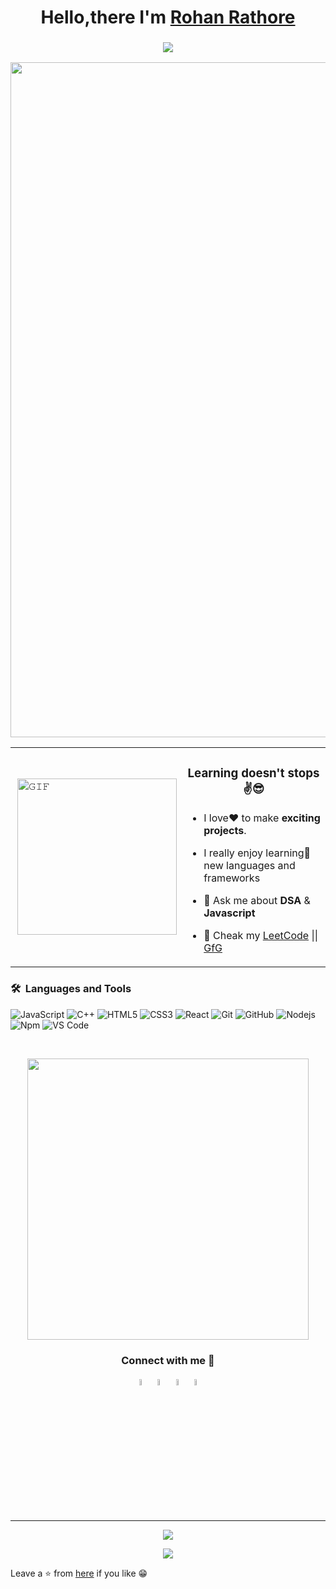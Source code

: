 <h1 align="center">Hello,there I'm  <a href="https://www.linkedin.com/in/rohan-rathore-8b900b128">Rohan Rathore</a></h1>
<h3 align="center"> <img src="https://readme-typing-svg.herokuapp.com?color=0357F7&lines=Your+Fellow+Neighbourhood+Dev+%3A)" /> </h3>

<div align="center">
<img width="1080px" src="https://github-widgetbox.vercel.app/api/profile?username=Rohan-Rathore&data=followers,repositories,stars,commits&theme=radical&title_color=000000">
</div>

<div align="center">
<table>
  <tr>
    <td><img align="right" height="250px" width="255px" alt="𝙶𝙸𝙵" src="https://camo.githubusercontent.com/3b7c592ede97b6138ffd4b1cc1541c2f3b11fd39/687474703a2f2f33312e6d656469612e74756d626c722e636f6d2f31376665613932306666333665663466356238373764353231366137616164392f74756d626c725f6d6f39786a65387a5a34317163626975666f315f313238302e676966"/></td>
    <td><h3 align="center">Learning doesn't stops✌️😎</h3>

- I love❤ to make **exciting projects**. <br/>

- I really enjoy learning🚀 new languages and frameworks <br/>

- 💬 Ask me about **DSA** & **Javascript** 

- 👀 Cheak my   <a href="https://leetcode.com">LeetCode</a>  ||    <a href="https://www.geeksforgeeks.org">GfG</a>

	</td>
  </tr>
</table>
</div>
	
### 🛠 &nbsp;Languages and Tools

![JavaScript](https://img.shields.io/badge/-JavaScript-%23F7DF1C?style=for-the-badge&logo=javascript&logoColor=000000&labelColor=%23F7DF1C&color=%23FFCE5A)
![C++](https://img.shields.io/badge/C%2B%2B-00599C?style=for-the-badge&logo=c%2B%2B&logoColor=white)
![HTML5](https://img.shields.io/badge/-HTML5-%23E44D27?style=for-the-badge&logo=html5&logoColor=ffffff)
![CSS3](https://img.shields.io/badge/-CSS3-%231572B6?style=for-the-badge&logo=css3)
![React](https://img.shields.io/badge/-React-61DAFB?style=for-the-badge&logo=react&logoColor=ffffff)
![Git](https://img.shields.io/badge/-Git-%23F05032?style=for-the-badge&logo=git&logoColor=%23ffffff)
![GitHub](https://img.shields.io/badge/-GitHub-181717?style=for-the-badge&logo=github)
![Nodejs](https://img.shields.io/badge/-Nodejs-339933?style=for-the-badge&logo=Node.js&logoColor=ffffff)
![Npm](https://img.shields.io/badge/-npm-CB3837?style=for-the-badge&logo=npm)
![VS Code](http://img.shields.io/badge/-VS%20Code-007ACC?style=for-the-badge&logo=visual-studio-code&logoColor=ffffff)

<br/>

 <p align='center'><img src="https://github-readme-streak-stats.herokuapp.com/?user=Rohan-Rathore&count_private=true&show_icons=true&theme=dark" width="450">


<h3 align="center">Connect with me 🤝</h3>
<body>
    <div class="img1">
<p align='center'>
<a href="https://www.linkedin.com/in/rohan-rathore-8b900b128/" target="_blank"><img src="https://icons.iconarchive.com/icons/alecive/flatwoken/64/Apps-Linkedin-icon.png" width="5%" alt="Linkedin"></a>
<a href="https://mail.google.com/mail/u/0/?to=rohanrathore576@gmail.com&fs=1&tf=cm" target="_blank"><img src="https://icons.iconarchive.com/icons/wwalczyszyn/android-style-honeycomb/64/GMail-icon.png" width="5%" alt="Email"></a>
<a href="https://t.me/rohanrathore576" target="_blank"><img src="https://icons.iconarchive.com/icons/alecive/flatwoken/64/Apps-Telegram-icon.png" alt="telegram" width="5%"></a>
<a href="https://twitter.com/0xrohanrathore" target="_blank"><img src="https://icons.iconarchive.com/icons/alecive/flatwoken/64/Apps-Twitter-icon.png" alt="twitter" width="5%"></a>   
	
<br>
<br>

---
<div align="center">
  <img src="https://komarev.com/ghpvc/?username=Rohan-Rathore&color=blueviolet&style=">


<img src="https://img.shields.io/github/followers/Rohan-Rathore.svg?style=social&label=Follow"></p>
</div>	  
	    
Leave a ⭐ from [here](https://github.com/Rohan-Rathore/Rohan-Rathore) if you like 😁
